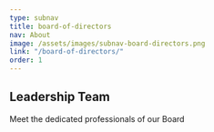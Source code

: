 ```yaml
---
type: subnav
title: board-of-directors
nav: About
image: /assets/images/subnav-board-directors.png
link: "/board-of-directors/"
order: 1
---
```


## Leadership Team

Meet the dedicated professionals of our Board